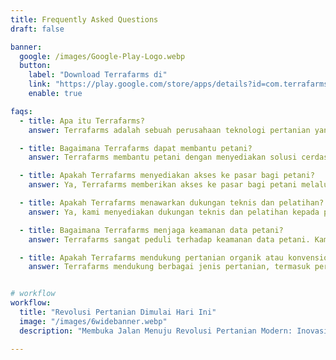 ```yaml
---
title: Frequently Asked Questions
draft: false

banner:
  google: /images/Google-Play-Logo.webp
  button:
    label: "Download Terrafarms di"
    link: "https://play.google.com/store/apps/details?id=com.terrafarms.terrafarms"
    enable: true

faqs:
  - title: Apa itu Terrafarms?
    answer: Terrafarms adalah sebuah perusahaan teknologi pertanian yang menggunakan kecerdasan buatan (AI) dan Internet of Things (IoT) untuk memberikan solusi cerdas dalam pertanian. Kami menyediakan analisis tanah, rekomendasi tanaman, pemantauan pertumbuhan tanaman, dan solusi pengendalian hama yang inovatif untuk membantu petani meningkatkan hasil panen mereka.

  - title: Bagaimana Terrafarms dapat membantu petani?
    answer: Terrafarms membantu petani dengan menyediakan solusi cerdas untuk mengoptimalkan praktik pertanian mereka. Dengan analisis tanah yang akurat, petani dapat mengetahui kondisi tanah dan mendapatkan rekomendasi tanaman yang sesuai. Kami juga menyediakan pemantauan pertumbuhan tanaman secara real-time dan solusi pengendalian hama yang dapat membantu petani mengatasi tantangan dalam pertanian.

  - title: Apakah Terrafarms menyediakan akses ke pasar bagi petani?
    answer: Ya, Terrafarms memberikan akses ke pasar bagi petani melalui jaringan yang luas dan platform pasar kami. Kami menghubungkan petani dengan pembeli sehingga mereka dapat menjual produk pertanian mereka dengan harga yang adil. Kami juga membantu petani memasarkan produk mereka secara efektif, meningkatkan peluang keberhasilan bisnis pertanian mereka.

  - title: Apakah Terrafarms menawarkan dukungan teknis dan pelatihan?
    answer: Ya, kami menyediakan dukungan teknis dan pelatihan kepada petani untuk memastikan mereka dapat memanfaatkan solusi kami dengan baik. Tim kami siap membantu dalam mengoperasikan perangkat IoT, memahami hasil analisis tanah, dan memberikan penjelasan tentang pemantauan pertumbuhan tanaman. Kami berkomitmen untuk memberikan pelayanan yang berkualitas kepada para petani kami.

  - title: Bagaimana Terrafarms menjaga keamanan data petani?
    answer: Terrafarms sangat peduli terhadap keamanan data petani. Kami mengimplementasikan langkah-langkah keamanan yang ketat untuk melindungi informasi pribadi dan data penting petani. Kami menggunakan enkripsi data, pengamanan server, dan protokol keamanan lainnya untuk memastikan bahwa informasi petani tetap terlindungi.

  - title: Apakah Terrafarms mendukung pertanian organik atau konvensional?
    answer: Terrafarms mendukung berbagai jenis pertanian, termasuk pertanian organik dan konvensional. Kami memberikan rekomendasi tanaman yang sesuai dengan prinsip-prinsip pertanian organik dan konvensional. Kami memberikan solusi yang dapat disesuaikan dengan kebutuhan petani, baik yang menerapkan metode pertanian organik maupun konvensional.


# workflow
workflow:
  title: "Revolusi Pertanian Dimulai Hari Ini"
  image: "/images/6widebanner.webp"
  description: "Membuka Jalan Menuju Revolusi Pertanian Modern: Inovasi dan Teknologi Masa Depan untuk Kemajuan Pertanian"

---
```

